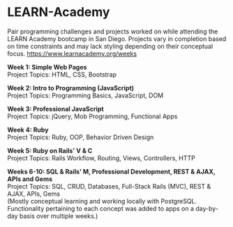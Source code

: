 # LEARN-Academy
Pair programming challenges and projects worked on while attending the LEARN Academy bootcamp in San Diego. Projects vary in completion based on time constraints and may lack styling depending on their conceptual focus.
https://www.learnacademy.org/weeks

<strong>Week 1: Simple Web Pages</strong><br>
Project Topics: HTML, CSS, Bootstrap

<strong>Week 2: Intro to Programming (JavaScript)</strong><br>
Project Topics: Programming Basics, JavaScript, DOM

<strong>Week 3: Professional JavaScript</strong><br>
Project Topics: jQuery, Mob Programming, Functional Apps

<strong>Week 4: Ruby</strong><br>
Project Topics: Ruby, OOP, Behavior Driven Design

<strong>Week 5: Ruby on Rails' V & C</strong><br>
Project Topics: Rails Workflow, Routing, Views, Controllers, HTTP

<strong>Weeks 6-10: SQL & Rails' M, Professional Development, REST & AJAX, APIs and Gems</strong><br>
Project Topics: SQL, CRUD, Databases, Full-Stack Rails (MVC), REST & AJAX, APIs, Gems<br>
(Mostly conceptual learning and working locally with PostgreSQL. Functionality pertaining
to each concept was added to apps on a day-by-day basis over multiple weeks.)
